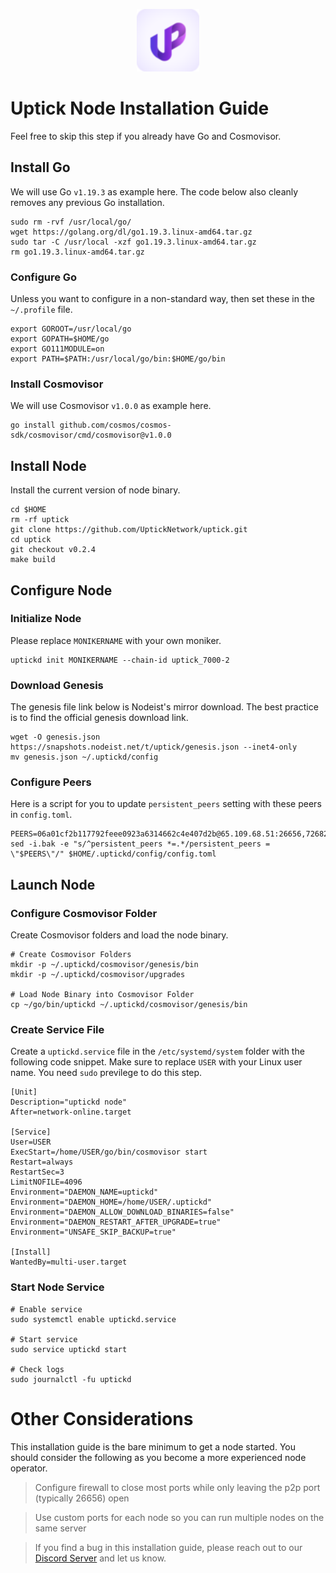 <p align="center">
  <img height="100" height="auto" src="https://raw.githubusercontent.com/Nodeist/Kurulumlar/main/logos/uptick.png">
</p>



# Uptick Node Installation Guide
Feel free to skip this step if you already have Go and Cosmovisor.


## Install Go
We will use Go `v1.19.3` as example here. The code below also cleanly removes any previous Go installation.

```
sudo rm -rvf /usr/local/go/
wget https://golang.org/dl/go1.19.3.linux-amd64.tar.gz
sudo tar -C /usr/local -xzf go1.19.3.linux-amd64.tar.gz
rm go1.19.3.linux-amd64.tar.gz
```

### Configure Go
Unless you want to configure in a non-standard way, then set these in the `~/.profile` file.

```
export GOROOT=/usr/local/go
export GOPATH=$HOME/go
export GO111MODULE=on
export PATH=$PATH:/usr/local/go/bin:$HOME/go/bin
```


### Install Cosmovisor
We will use Cosmovisor `v1.0.0` as example here.

```
go install github.com/cosmos/cosmos-sdk/cosmovisor/cmd/cosmovisor@v1.0.0
```

## Install Node
Install the current version of node binary.

```
cd $HOME
rm -rf uptick
git clone https://github.com/UptickNetwork/uptick.git
cd uptick
git checkout v0.2.4
make build
```

## Configure Node
### Initialize Node
Please replace `MONIKERNAME` with your own moniker.

```
uptickd init MONIKERNAME --chain-id uptick_7000-2
```

### Download Genesis
The genesis file link below is Nodeist's mirror download. The best practice is to find the official genesis download link.

```
wget -O genesis.json https://snapshots.nodeist.net/t/uptick/genesis.json --inet4-only
mv genesis.json ~/.uptickd/config
```

### Configure Peers
Here is a script for you to update `persistent_peers` setting with these peers in `config.toml`.
```
PEERS=06a01cf2b117792feee0923a6314662c4e407d2b@65.109.68.51:26656,726826d6b019bcf097a53a43a6f9db2a4b01e511@185.252.233.153:26656,6d52facb4924cff15ad42ee6453b1375e4176d15@65.109.104.118:10856,e235147df1089a6d2bec6132af6512cfc859791e@65.21.225.58:27656,86f50af23369997882ca3988eabeba998b4f07cc@65.109.92.79:10656,db09e85b73c4be1cab07f41422912ccad2aa5744@185.198.27.109:15656,b483acbcae7ccd1244f588144245e9d1124c3de5@88.99.56.200:26666,d2787914515fa3aa87847c87d8701c764a73e965@199.175.98.112:26656,d8777278648d8fc93800692a8b96a7f104df4f9a@194.163.135.127:26656,eb5a3112a64944e2bd701ff8aa99ab95209c6310@185.198.27.110:26656,1266d32b49d7472934028ed09454ebae1c7ce09e@65.108.71.80:26656,21ff36b28e4ecf2eee49a711a2ddc8d83e863841@209.126.4.134:31656,7831b5c5cc90fa95ea99a0cea5d1ad07dfcc7b9c@185.245.183.187:26656,34d28eeb7be1b245fd64ba2df4cdf62b5eb60dd3@202.61.240.155:30001,402b733d4d328973670b2a80f83be9c98d2e5568@75.119.130.24:26656,a3b3712dfd366c5c39f6a6b3265c88c4166da86a@161.97.93.245:26661,70c19420bb2d40c5a6c3466c69ead6e0877b9cc7@45.85.250.108:26656,56695e3cbe13a41c03c67670810552d5564a4b30@75.119.130.26:26656,5031d02dd9804714e3055a3eb7d91d18d533783f@194.163.172.19:26656,e5da7ceb59b783f7368743a8913171e263baac57@199.175.98.113:26656,d0938452e1d0fd039232c4247076634a01f601e5@83.171.249.159:31656,07df6fd3f41c4bda761931831439ab248eb3dae4@91.223.3.190:55056,5badbf826e75a2afc216023dd2e7b8ad0eeb9fa6@136.243.88.91:7060,75aa14851ff12bd4825fe5679958dc278086e2b9@95.216.14.72:34656,fb344eb9e5ed4b0dc663a6bc03281a4731489a0a@185.197.194.39:26656,f06b6a57001440bf3507ba2f09a3010f6d50080b@135.181.133.37:29656,9dd656b612b8e6bf15410185414f517ae521c0d6@64.227.112.132:15656,e213d0a9c203c45e8bf89bd2247b1ba1d2b3691b@185.239.208.131:31656,7a4f1c0baa2ff31c02163fb658c4eb8d119193c7@95.214.52.173:26656,61fc7df6cfcbe1403405a8ffe5b48f9b6ee75f28@213.136.86.80:46656
sed -i.bak -e "s/^persistent_peers *=.*/persistent_peers = \"$PEERS\"/" $HOME/.uptickd/config/config.toml
```

## Launch Node
### Configure Cosmovisor Folder
Create Cosmovisor folders and load the node binary.

```
# Create Cosmovisor Folders
mkdir -p ~/.uptickd/cosmovisor/genesis/bin
mkdir -p ~/.uptickd/cosmovisor/upgrades

# Load Node Binary into Cosmovisor Folder
cp ~/go/bin/uptickd ~/.uptickd/cosmovisor/genesis/bin
```

### Create Service File
Create a `uptickd.service` file in the `/etc/systemd/system` folder with the following code snippet. Make sure to replace `USER` with your Linux user name. You need `sudo` previlege to do this step.

```
[Unit]
Description="uptickd node"
After=network-online.target

[Service]
User=USER
ExecStart=/home/USER/go/bin/cosmovisor start
Restart=always
RestartSec=3
LimitNOFILE=4096
Environment="DAEMON_NAME=uptickd"
Environment="DAEMON_HOME=/home/USER/.uptickd"
Environment="DAEMON_ALLOW_DOWNLOAD_BINARIES=false"
Environment="DAEMON_RESTART_AFTER_UPGRADE=true"
Environment="UNSAFE_SKIP_BACKUP=true"

[Install]
WantedBy=multi-user.target
```

### Start Node Service
```
# Enable service
sudo systemctl enable uptickd.service

# Start service
sudo service uptickd start

# Check logs
sudo journalctl -fu uptickd
```

# Other Considerations
This installation guide is the bare minimum to get a node started. You should consider the following as you become a more experienced node operator.



> Configure firewall to close most ports while only leaving the p2p port (typically 26656) open

> Use custom ports for each node so you can run multiple nodes on the same server

> If you find a bug in this installation guide, please reach out to our [Discord Server](https://discord.gg/yV2nEunsTY) and let us know.
